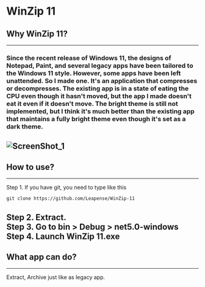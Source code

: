 # WinZip 11
## Why WinZip 11?
------
### Since the recent release of Windows 11, the designs of Notepad, Paint, and several legacy apps have been tailored to the Windows 11 style. However, some apps have been left unattended. So I made one. It's an application that compresses or decompresses. The existing app is in a state of eating the CPU even though it hasn't moved, but the app I made doesn't eat it even if it doesn't move. The bright theme is still not implemented, but I think it's much better than the existing app that maintains a fully bright theme even though it's set as a dark theme.
![ScreenShot_1](https://user-images.githubusercontent.com/48317757/168074280-4b3bdab3-6c60-40aa-9d44-c94a487d38b8.png)
------
## How to use?
------
Step 1. If you have git, you need to type like this
``` 
git clone https://github.com/Leapense/WinZip-11
```
Step 2. Extract. <br>
Step 3. Go to bin > Debug > net5.0-windows <br>
Step 4. Launch WinZip 11.exe <br>
-----
## What app can do?
-----
Extract, Archive just like as legacy app.
